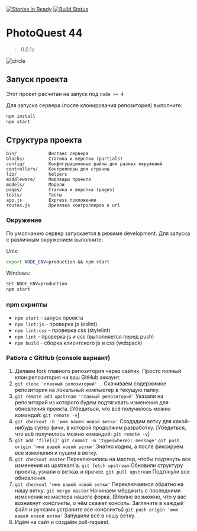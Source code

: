 [![Stories in Ready](https://badge.waffle.io/urfu-2015/team4.png?label=ready&title=Ready)](https://waffle.io/urfu-2015/team4)
[![Build Status](https://travis-ci.org/urfu-2015/team4.svg?branch=master)](https://travis-ci.org/urfu-2015/team4)

# PhotoQuest 44
> 0.0.1a

![circle](https://cloud.githubusercontent.com/assets/4165695/13728695/78d6ac82-e942-11e5-8e1d-d9c456fba919.gif)

## Запуск проекта

Этот проект расчитан на запуск под `node >= 4`

Для запуска сервера (после клонирования репозитория) выполните:
```bash
npm install
npm start
```

## Структура проекта

```
bin/            Инстанс сервера
blocks/         Статика и верстка (partials)
config/         Конфигурационные файлы для разных окружений
controllers/    Контроллеры для страниц
lib/            helpers
middleware/     Мидлвары проекта
models/         Модели
pages/          Статика и верстка (pages)
tests/          Тесты
app.js          Express приложение
routes.js       Привязка контроллеров к url
```

### Окружение

По умолчанию сервер запускается в режиме development.
Для запуска с различным окружением выполните:

Unix:
```bash
export NODE_ENV=production && npm start
```
Windows:
```bash
SET NODE_ENV=production
npm start
```

### npm скрипты

* `npm start` - запуск проекта
* `npm lint:js` - проверка js (eslint)
* `npm lint:css` - проверка css (stylelint)
* `npm lint` - проверка js и css (выполняется перед push)
* `npm build` - сборка клиентского js и css (webpack)

### Работа с GitHub (console вариант)
1. Делаем fork главного репозитория через сайтик.
    Просто полный клон репозитория на ваш GitHub аккаунт.
2. `git clone 'главный репозиторий' .`
    Скачиваем содержимое репозитория на локальный компьютер в текущую
    папку.
3. `git remote add upstream 'главный репозиторий'`
    Указали на репозиторий из которого будем подтягивать изменения для
    обновления проекта.
    [Убедиться, что всё получилось можно командой: `git remote -v`]
4.  `git checkout -b 'имя вашей новой ветки'`
    Создадим ветку для какой-нибудь супер фичи, в которой продолжим
    разработку.
    [Убедиться, что всё получилось можно командой: `git remote -v`]
5.  `git add 'file[s]'`
    `git commit -m 'type(where): message'`
    `git push origin 'имя вашей новой ветки'`
     Знатно кодим, а после фиксируем все изменения и пушим в ветку.
6.  `git checkout master`
    Переключились на мастер, чтобы подтянуть все изменения из upstream'а.
    `git fetch upstream`
    Обновили структуру проекта, узнали о ветках и прочее.
    `git pull upstream`
    Подтянули все обновления.
7.  `git checkout 'имя вашей новой ветки'`
    Переключаемся обратно на нашу ветку.
    `git merge master`
    Начинаем мёрджить с последними изменения из мастера нашего форка.
    [Вполне возможно, что у вас возникнут конфликты, о чём скажет консоль.
    Загляните в каждый файл и ручками устраните все конфликты]
    `git push origin 'имя вашей новой ветки'`
    Запушили всё в нашу ветку.
8.  Идём на сайт и создаём pull-request.
